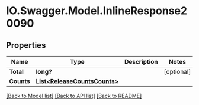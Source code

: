 # IO.Swagger.Model.InlineResponse20090
## Properties

Name | Type | Description | Notes
------------ | ------------- | ------------- | -------------
**Total** | **long?** |  | [optional] 
**Counts** | [**List&lt;ReleaseCountsCounts&gt;**](ReleaseCountsCounts.md) |  | 

[[Back to Model list]](../README.md#documentation-for-models) [[Back to API list]](../README.md#documentation-for-api-endpoints) [[Back to README]](../README.md)

